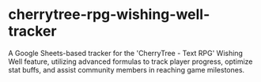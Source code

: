 # cherrytree-rpg-wishing-well-tracker
A Google Sheets-based tracker for the 'CherryTree - Text RPG' Wishing Well feature, utilizing advanced formulas to track player progress, optimize stat buffs, and assist community members in reaching game milestones.
